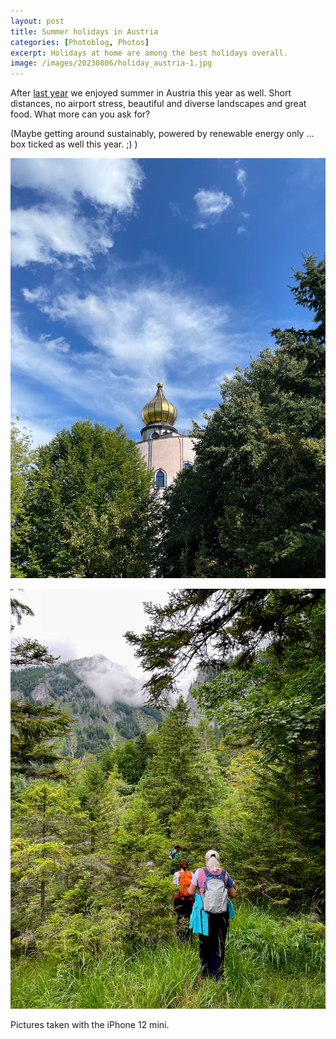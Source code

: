 ```yaml
---
layout: post
title: Summer holidays in Austria
categories: [Photoblog, Photos]
excerpt: Holidays at home are among the best holidays overall.
image: /images/20230806/holiday_austria-1.jpg
---
```


After [last year](../summer_holiday_mostviertel) we enjoyed summer in Austria this year as well. Short distances, no airport stress, beautiful and diverse landscapes and great food. What more can you ask for?

(Maybe getting around sustainably, powered by renewable energy only … box ticked as well this year. ;) )

![Bad Blumau](../images/20230806/holiday_austria-1.jpg)

![Wildnisgebiet Dürrenstein](../images/20230806/holiday_austria-2.jpg)



Pictures taken with the iPhone 12 mini.
